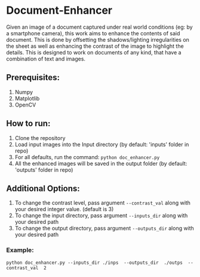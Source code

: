 # Document-Enhancer
Given an image of a document captured under real world conditions (eg: by a smartphone camera), this work aims to enhance the contents of said document. This is done by offsetting the shadows/lighting irregularities on the sheet as well as enhancing the contrast of the image to highlight the details.
This is designed to work on documents of any kind, that have a combination of text and images.

## Prerequisites:

1. Numpy
2. Matplotlib
3. OpenCV

## How to run:
1. Clone the repository
2. Load input images into the Input directory (by default: 'inputs' folder in repo)
3. For all defaults, run the command: `python doc_enhancer.py`
4. All the enhanced images will be saved in the output folder (by default: 'outputs' folder in repo)
  
## Additional Options:
1. To change the contrast level, pass argument `--contrast_val` along with your desired integer value. (default is 3)
2. To change the input directory, pass argument `--inputs_dir` along with your desired path
3. To change the output directory, pass argument `--outputs_dir` along with your desired path 
### Example:
`python doc_enhancer.py --inputs_dir ./inps  --outputs_dir  ./outps  --contrast_val  2`
